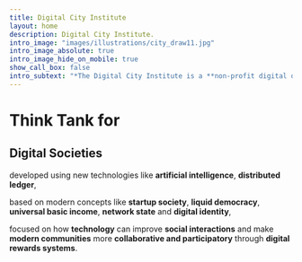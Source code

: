 ```yaml
---
title: Digital City Institute
layout: home
description: Digital City Institute.
intro_image: "images/illustrations/city_draw11.jpg"
intro_image_absolute: true
intro_image_hide_on_mobile: true
show_call_box: false
intro_subtext: "*The Digital City Institute is a **non-profit digital organization** that aims to **promote the development of digital cities** and to **support the creation of a digital society**."
---
```


# Think Tank for

## Digital Societies 

developed using new technologies like **artificial intelligence**, **distributed ledger**,

based on modern concepts like **startup society**, **liquid democracy**, **universal basic income**, **network state** and **digital identity**,

focused on how **technology** can improve **social interactions** and make **modern communities** more **collaborative and participatory** through **digital rewards systems**.